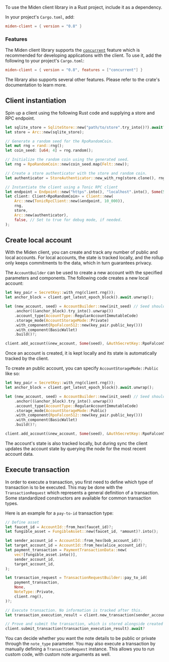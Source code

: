 To use the Miden client library in a Rust project, include it as a dependency. 

In your project's `Cargo.toml`, add:

```toml
miden-client = { version = "0.8" }
```

### Features

The Miden client library supports the [`concurrent`](https://github.com/0xPolygonMiden/miden-client/blob/main/docs/install-and-run.md#concurrent-feature) feature which is recommended for developing applications with the client. To use it, add the following to your project's `Cargo.toml`:

```toml
miden-client = { version = "0.8", features = ["concurrent"] }
```

The library also supports several other features. Please refer to the crate's documentation to learn more.

## Client instantiation

Spin up a client using the following Rust code and supplying a store and RPC endpoint. 

```rust
let sqlite_store = SqliteStore::new("path/to/store".try_into()?).await?;
let store = Arc::new(sqlite_store);

// Generate a random seed for the RpoRandomCoin.
let mut rng = rand::rng();
let coin_seed: [u64; 4] = rng.random();

// Initialize the random coin using the generated seed.
let rng = RpoRandomCoin::new(coin_seed.map(Felt::new));

// Create a store authenticator with the store and random coin.
let authenticator = StoreAuthenticator::new_with_rng(store.clone(), rng);

// Instantiate the client using a Tonic RPC client
let endpoint = Endpoint::new("https".into(), "localhost".into(), Some(57291));
let client: Client<RpoRandomCoin> = Client::new(
    Arc::new(TonicRpcClient::new(&endpoint, 10_000)),
    rng,
    store,
    Arc::new(authenticator),
    false, // Set to true for debug mode, if needed.
);
```

## Create local account

With the Miden client, you can create and track any number of public and local accounts. For local accounts, the state is tracked locally, and the rollup only keeps commitments to the data, which in turn guarantees privacy.

The `AccountBuilder` can be used to create a new account with the specified parameters and components. The following code creates a new local account:

```rust
let key_pair = SecretKey::with_rng(client.rng());
let anchor_block = client.get_latest_epoch_block().await.unwrap();

let (new_account, seed) = AccountBuilder::new(init_seed) // Seed should be random for each account
    .anchor((&anchor_block).try_into().unwrap())
    .account_type(AccountType::RegularAccountImmutableCode)
    .storage_mode(AccountStorageMode::Private)
    .with_component(RpoFalcon512::new(key_pair.public_key()))
    .with_component(BasicWallet)
    .build()?;

client.add_account(&new_account, Some(seed), &AuthSecretKey::RpoFalcon512(key_pair), false).await?;
```
Once an account is created, it is kept locally and its state is automatically tracked by the client.

To create an public account, you can specify `AccountStorageMode::Public` like so:

```Rust
let key_pair = SecretKey::with_rng(client.rng());
let anchor_block = client.get_latest_epoch_block().await.unwrap();

let (new_account, seed) = AccountBuilder::new(init_seed) // Seed should be random for each account
    .anchor((&anchor_block).try_into().unwrap())
    .account_type(AccountType::RegularAccountImmutableCode)
    .storage_mode(AccountStorageMode::Public)
    .with_component(RpoFalcon512::new(key_pair.public_key()))
    .with_component(BasicWallet)
    .build()?;

client.add_account(&new_account, Some(seed), &AuthSecretKey::RpoFalcon512(key_pair), false).await?;
```

The account's state is also tracked locally, but during sync the client updates the account state by querying the node for the most recent account data.

## Execute transaction

In order to execute a transaction, you first need to define which type of transaction is to be executed. This may be done with the `TransactionRequest` which represents a general definition of a transaction. Some standardized constructors are available for common transaction types.

Here is an example for a `pay-to-id` transaction type:

```rust
// Define asset
let faucet_id = AccountId::from_hex(faucet_id)?;
let fungible_asset = FungibleAsset::new(faucet_id, *amount)?.into();

let sender_account_id = AccountId::from_hex(bob_account_id)?;
let target_account_id = AccountId::from_hex(alice_account_id)?;
let payment_transaction = PaymentTransactionData::new(
    vec![fungible_asset.into()],
    sender_account_id,
    target_account_id,
);

let transaction_request = TransactionRequestBuilder::pay_to_id(
    payment_transaction,
    None,
    NoteType::Private,
    client.rng(),
)?;

// Execute transaction. No information is tracked after this.
let transaction_execution_result = client.new_transaction(sender_account_id, transaction_request.clone()).await?;

// Prove and submit the transaction, which is stored alongside created notes (if any)
client.submit_transaction(transaction_execution_result).await?
```

You can decide whether you want the note details to be public or private through the `note_type` parameter.
You may also execute a transaction by manually defining a `TransactionRequest` instance. This allows you to run custom code, with custom note arguments as well.
